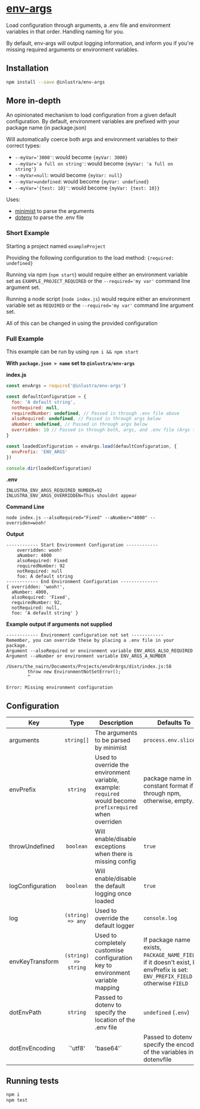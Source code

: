 # [env-args](https://www.npmjs.com/package/@inlustra/env-args)

Load configuration through arguments, a .env file and environment variables in that order. Handling naming for you.

By default, env-args will output logging information, and inform you if you're missing required arguments or environment variables.

## Installation

```BASH
npm install --save @inlustra/env-args
```

## More in-depth

An opinionated mechanism to load configuration from a given default configuration.
By default, environment variables are prefixed with your package name (in package.json)

Will automatically coerce both args and environment variables to their correct types:
- `--myVar='3000'`: would become `{myVar: 3000}`
- `--myVar='a full on string'`: would become `{myVar: 'a full on string'}`
- `--myVar=null`: would become `{myVar: null}`
- `--myVar=undefined`: would become `{myVar: undefined}`
- `--myVar='{test: 10}'`: would become `{myVar: {test: 10}}`

Uses:
- [minimist](https://www.npmjs.com/package/minimist) to parse the arguments
- [dotenv](https://www.npmjs.com/package/dotenv) to parse the .env file



### Short Example

Starting a project named `exampleProject`

Providing the following configuration to the load method: `{required: undefined}`

Running via npm (`npm start`) would require either an environment variable set as `EXAMPLE_PROJECT_REQUIRED` or the `--required='my var'` command line argument set.

Running a node script (`node index.js`) would require either an environment variable set as `REQUIRED` or the `--required='my var'` command line argument set.

All of this can be changed in using the provided configuration

### Full Example

This example can be run by using `npm i && npm start`

**With `package.json > name` set to `@inlustra/env-args`**

**index.js**

```javascript
const envArgs = require('@inlustra/env-args')

const defaultConfiguration = {
  foo: 'A default string',
  notRequired: null,
  requiredNumber: undefined, // Passed in through .env file above
  alsoRequired: undefined, // Passed in through args below
  aNumber: undefined, // Passed in through args below
  overridden: 10 // Passed in through both, args, and .env file (Args takes preference)
}

const loadedConfiguration = envArgs.load(defaultConfiguration, {
  envPrefix: 'ENV_ARGS'
})

console.dir(loadedConfiguration)
```

**.env**

```
INLUSTRA_ENV_ARGS_REQUIRED_NUMBER=92
INLUSTRA_ENV_ARGS_OVERRIDDEN=This shouldnt appear
```

**Command Line**

`node index.js --alsoRequired="Fixed" --aNumber="4000" --overriden=wooh!`

**Output**

```
------------ Start Environment Configuration ------------
    overridden: wooh!
    aNumber: 4000
    alsoRequired: Fixed
    requiredNumber: 92
    notRequired: null
    foo: A default string
------------ End Environment Configuration --------------
{ overridden: 'wooh!',
  aNumber: 4000,
  alsoRequired: 'Fixed',
  requiredNumber: 92,
  notRequired: null,
  foo: 'A default string' }
```

**Example output if arguments not supplied**

```
------------ Environment configuration not set ------------
Remember, you can override these by placing a .env file in your package.
Argument --alsoRequired or environment variable ENV_ARGS_ALSO_REQUIRED
Argument --aNumber or environment variable ENV_ARGS_A_NUMBER

/Users/the_nairn/Documents/Projects/envOrArgs/dist/index.js:58
        throw new EnvironmentNotSetError();
        ^

Error: Missing environment configuration
```

## Configuration
| Key              |         Type         | Description                                                                                                 | Defaults To                                                                                                                   |
|------------------|:--------------------:|-------------------------------------------------------------------------------------------------------------|-------------------------------------------------------------------------------------------------------------------------------|
| arguments        |      `string[]`      | The arguments to be parsed by minimist                                                                      | `process.env.slice(2)`                                                                                                        |
| envPrefix        |       `string`       | Used to override the environment variable, example: `required` would become `prefixrequired` when overriden | package name in constant format if run through npm, otherwise, empty.                                                         |
| throwUndefined   |       `boolean`      | Will enable/disable exceptions when there is missing config                                                 | `true`                                                                                                                        |
| logConfiguration |       `boolean`      | Will enable/disable the default logging once loaded                                                         | `true`                                                                                                                        |
| log              |   `(string) => any`  | Used to override the default logger                                                                         | `console.log`                                                                                                                 |
| envKeyTransform  | `(string) => string` | Used to completely customise configuration key to environment variable mapping                              | If package name exists, `PACKAGE_NAME_FIELD`, if it doesn't exist, but envPrefix is set: `ENV_PREFIX_FIELD` otherwise `FIELD` |
| dotEnvPath       |       `string`       | Passed to dotenv to specify the location of the .env file                                                   | `undefined` (`.env`)                                                                                                          |
| dotEnvEncoding   |  `'utf8' | 'base64'` | Passed to dotenv to specify the encoding of the variables in the dotenvfile                                 | `undefined` (`'utf8'`)                                                                                                        |
## Running tests

```bash
npm i
npm test
```

